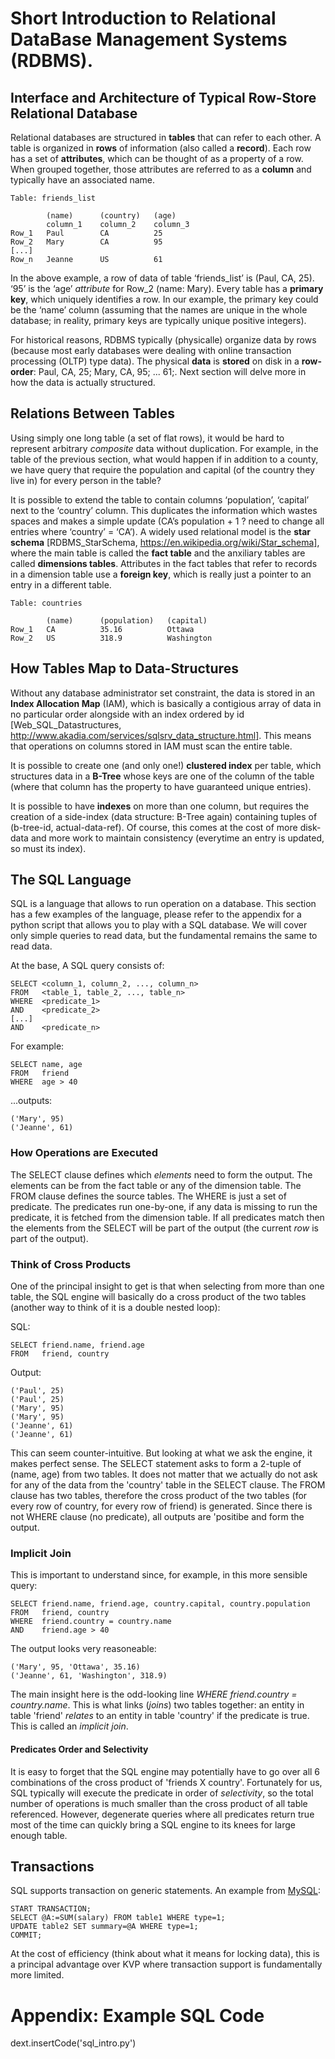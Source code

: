 # Short Introduction to Relational DataBase Management Systems (RDBMS).

## Interface and Architecture of Typical Row-Store Relational Database

Relational databases are structured in __tables__ that can refer to each other. A table is organized in __rows__ of information (also called a __record__). Each row has a set of __attributes__, which can be thought of as a property of a row. When grouped together, those attributes are referred to as a __column__ and typically have an associated name.

    Table: friends_list

            (name)      (country)   (age)
            column_1    column_2    column_3
    Row_1   Paul        CA          25
    Row_2   Mary        CA          95
    [...] 
    Row_n   Jeanne      US          61

In the above example, a row of data of table ‘friends_list’ is (Paul, CA, 25). ‘95’ is the ‘age’ _attribute_ for Row_2 (name: Mary). Every table has a __primary key__, which uniquely identifies a row. In our example, the primary key could be the ‘name’ column (assuming that the names are unique in the whole database; in reality, primary keys are typically unique positive integers).

For historical reasons, RDBMS typically (physicalle) organize data by rows (because most early databases were dealing with online transaction processing (OLTP) type data). The physical __data__ is __stored__ on disk in a __row-order__: Paul, CA, 25; Mary, CA, 95; ... 61;. Next section will delve more in how the data is actually structured.

## Relations Between Tables

Using simply one long table (a set of flat rows), it would be hard to represent arbitrary _composite_ data without duplication. For example, in the table of the previous section, what would happen if in addition to a county, we have query that require the population and capital (of the country they live in) for every person in the table?

It is possible to extend the table to contain columns ‘population’, ‘capital’ next to the ‘country’ column. This duplicates the information which wastes spaces and makes a simple update (CA’s population + 1 ?  need to change all entries where ‘country’ = ‘CA’). A widely used relational model is the __star schema__ [RDBMS_StarSchema, https://en.wikipedia.org/wiki/Star_schema], where the main table is called the __fact table__ and the anxiliary tables are called __dimensions tables__. Attributes in the fact tables that refer to records in a dimension table use a __foreign key__, which is really just a pointer to an entry in a different table.

    Table: countries 

            (name)      (population)   (capital)
    Row_1   CA          35.16          Ottawa 
    Row_2   US          318.9          Washington

## How Tables Map to Data-Structures

Without any database administrator set constraint, the data is stored in an __Index Allocation Map__ (IAM), which is basically a contigious array of data in no particular order alongside with an index ordered by id [Web_SQL_Datastructures, http://www.akadia.com/services/sqlsrv_data_structure.html]. This means that operations on columns stored in IAM must scan the entire table.

It is possible to create one (and only one!) __clustered index__ per table, which structures data in a __B-Tree__ whose keys are one of the column of the table (where that column has the property to have guaranteed unique entries).

It is possible to have __indexes__ on more than one column, but requires the creation of a side-index (data structure: B-Tree again) containing tuples of (b-tree-id, actual-data-ref). Of course, this comes at the cost of more disk-data and more work to maintain consistency (everytime an entry is updated, so must its index).

## The SQL Language

SQL is a language that allows to run operation on a database. This section has a few examples of the language, please refer to the appendix for a python script that allows you to play with a SQL database. We will cover only simple queries to read data, but the fundamental remains the same to read data.

At the base, A SQL query consists of:

    SELECT <column_1, column_2, ..., column_n>
    FROM   <table_1, table_2, ..., table_n>
    WHERE  <predicate_1>
    AND    <predicate_2>
    [...]
    AND    <predicate_n>

For example:

    SELECT name, age 
    FROM   friend 
    WHERE  age > 40
    
...outputs:

    ('Mary', 95)
    ('Jeanne', 61)

### How Operations are Executed

The SELECT clause defines which _elements_ need to form the output. The elements can be from the fact table or any of the dimension table. The FROM clause defines the source tables. The WHERE is just a set of predicate. The predicates run one-by-one, if any data is missing to run the predicate, it is fetched from the dimension table. If all predicates match then the elements from the SELECT will be part of the output (the current _row_ is part of the output).

### Think of Cross Products

One of the principal insight to get is that when selecting from more than one table, the SQL engine will basically do a cross product of the two tables (another way to think of it is a double nested loop):

SQL:

    SELECT friend.name, friend.age 
    FROM   friend, country 
    
Output:

    ('Paul', 25)
    ('Paul', 25)
    ('Mary', 95)
    ('Mary', 95)
    ('Jeanne', 61)
    ('Jeanne', 61)

This can seem counter-intuitive. But looking at what we ask the engine, it makes perfect sense. The SELECT statement asks to form a 2-tuple of (name, age) from two tables. It does not matter that we actually do not ask for any of the data from the 'country' table in the SELECT clause. The FROM clause has two tables, therefore the cross product of the two tables (for every row of country, for every row of friend) is generated. Since there is not WHERE clause (no predicate), all outputs are 'positibe and form the output.

### Implicit Join

This is important to understand since, for example, in this more sensible query:

    SELECT friend.name, friend.age, country.capital, country.population
    FROM   friend, country 
    WHERE  friend.country = country.name
    AND    friend.age > 40

The output looks very reasoneable:    

    ('Mary', 95, 'Ottawa', 35.16)
    ('Jeanne', 61, 'Washington', 318.9)

The main insight here is the odd-looking line _WHERE  friend.country = country.name_. This is what links (_joins_) two tables together: an entity in table 'friend' _relates_ to an entity in table 'country' if the predicate is true. This is called an _implicit join_.

#### Predicates Order and Selectivity

It is easy to forget that the SQL engine may potentially have to go over all 6 combinations of the cross product of 'friends X country'. Fortunately for us, SQL typically will execute the predicate in order of _selectivity_, so the total number of operations is much smaller than the cross product of all table referenced. However, degenerate queries where all predicates return true most of the time can quickly bring a SQL engine to its knees for large enough table.

## Transactions

SQL supports transaction on generic statements. An example from [MySQL](https://dev.mysql.com/doc/refman/5.0/en/commit.html):

    START TRANSACTION;
    SELECT @A:=SUM(salary) FROM table1 WHERE type=1;
    UPDATE table2 SET summary=@A WHERE type=1;
    COMMIT;

At the cost of efficiency (think about what it means for locking data), this is a principal advantage over KVP where transaction support is fundamentally more limited.

# Appendix: Example SQL Code

dext.insertCode('sql_intro.py')

